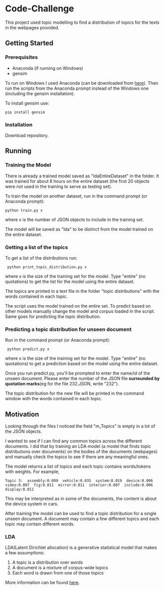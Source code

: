 # Code-Challenge
This project used topic modelling to find a distribution of topics for the texts in the webpages provided.

## Getting Started

### Prerequisites

* Anaconda (if running on Windows)
* gensim

To run on Windows I used Anaconda (can be downloaded from [here](https://www.anaconda.com/download/ "Download Anaconda")).
Then run the scripts from the Anaconda prompt instead of the Windows one (including the gensim installation).

To install gensim use:
```
pip install gensim
```
### Installation
Download repository.
## Running
### Training the Model
There is already a trained model saved as "ldaEntireDataset" in the folder. It was trained for about 6 hours on the entire dataset (the first 20 objects were not used in the training to serve as testing set).

To train the model on another dataset, run in the command prompt (or Anaconda prompt):

``` python train.py x ```

where x is the number of JSON objects to include in the training set.

The model will be saved as "lda" to be distinct from the model trained on the entire dataset.
### Getting a list of the topics
To get a list of the distributions run:

``` python print_topic_distribution.py x```

where x is the size of the training set for the model. Type "entire" (no quotations) to get the list for the model using the entire dataset.

The topics are printed in a text file in the folder "topic distributions" with the words contained in each topic.

The script uses the model trained on the entire set. To predict based on other models manually change the model and corpus loaded in the script. Same goes for predicting the topic distribution.
### Predicting a topic distribution for unseen document
Run in the command prompt (or Anaconda prompt):

``` python predict.py x```

where x is the size of the training set for the model. Type "entire" (no quotations) to get a prediction based on the model using the entire dataset.

Once you run predict.py, you'll be prompted to enter the name/id of the unseen document. Please enter the number of the JSON file **surrounded by quotation marks**(eg for the file 232.JSON, write "232").

The topic distribution for the new file will be printed in the command window with the words contained in each topic.
## Motivation
Looking through the files I noticed the field "m_Topics" is empty in a lot of the JSON objects.

I wanted to see if I can find any common topics across the different documents. I did that by training an LDA model (a model that finds topic distributions over documents) on the bodies of the documents (webpages) and manually check the topics to see if there are any meaningful ones.

The model returns a list of topics and each topic contains words/tokens with weights. For example,

` Topic 3:  assembly:0.009  vehicle:0.035  system:0.019  device:0.006  video:0.007  fig:0.011  mirror:0.011  interior:0.007  include:0.006  display:0.011 `

This may be interpreted as in some of the documents, the content is about the device system in cars.

After training the model can be used to find a topic distribution for a single unseen document. A document may contain a few different topics and each topic may contain different words.

### LDA
LDA(Latent Dirichlet allocation) is a generative statistical model that makes a few assumptions:
1. A topic is a distribution over words
2. A document is a mixture of corpus-wide topics
3. Each word is drawn from one of those topics

More information can be found [here](http://psiexp.ss.uci.edu/research/papers/Griffiths_Steyvers_Tenenbaum_2007.pdf "Topics in Semantic Representation").
